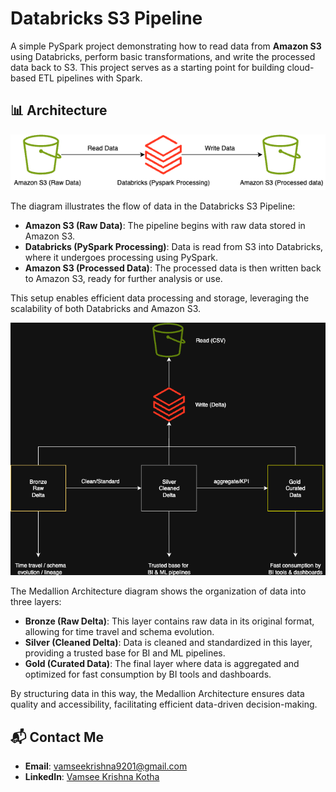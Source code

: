 # Databricks S3 Pipeline

A simple PySpark project demonstrating how to read data from **Amazon S3** using Databricks, perform basic transformations, and write the processed data back to S3. This project serves as a starting point for building cloud-based ETL pipelines with Spark.
## 📊 Architecture

![Databricks S3 Pipeline](s3-databricks-architecture.png)

The diagram illustrates the flow of data in the Databricks S3 Pipeline:

- **Amazon S3 (Raw Data)**: The pipeline begins with raw data stored in Amazon S3.
- **Databricks (PySpark Processing)**: Data is read from S3 into Databricks, where it undergoes processing using PySpark.
- **Amazon S3 (Processed Data)**: The processed data is then written back to Amazon S3, ready for further analysis or use.

This setup enables efficient data processing and storage, leveraging the scalability of both Databricks and Amazon S3.

![Medallion Architecture](meddalion_layers.png)

The Medallion Architecture diagram shows the organization of data into three layers:

- **Bronze (Raw Delta)**: This layer contains raw data in its original format, allowing for time travel and schema evolution.
- **Silver (Cleaned Delta)**: Data is cleaned and standardized in this layer, providing a trusted base for BI and ML pipelines.
- **Gold (Curated Data)**: The final layer where data is aggregated and optimized for fast consumption by BI tools and dashboards.

By structuring data in this way, the Medallion Architecture ensures data quality and accessibility, facilitating efficient data-driven decision-making.

## 📬 Contact Me

- **Email**: [vamseekrishna9201@gmail.com](mailto:vamseekrishna9201@gmail.com)  
- **LinkedIn**: [Vamsee Krishna Kotha](https://www.linkedin.com/in/vamseekrishnakotha/)


